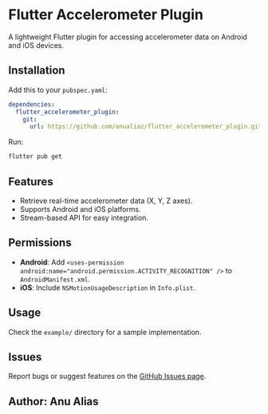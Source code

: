 # Flutter Accelerometer Plugin

A lightweight Flutter plugin for accessing accelerometer data on Android and iOS devices.

## Installation

Add this to your `pubspec.yaml`:

```yaml
dependencies:
  flutter_accelerometer_plugin:
    git:
      url: https://github.com/anualiaz/flutter_accelerometer_plugin.git
```

Run:

```bash
flutter pub get
```

## Features

- Retrieve real-time accelerometer data (X, Y, Z axes).
- Supports Android and iOS platforms.
- Stream-based API for easy integration.

## Permissions

- **Android**: Add `<uses-permission android:name="android.permission.ACTIVITY_RECOGNITION" />` to `AndroidManifest.xml`.
- **iOS**: Include `NSMotionUsageDescription` in `Info.plist`.

## Usage

Check the `example/` directory for a sample implementation.

## Issues

Report bugs or suggest features on the [GitHub Issues page](https://github.com/anualiaz/flutter_accelerometer_plugin/issues).

## Author: Anu Alias 

